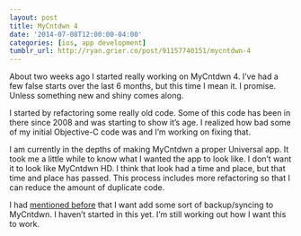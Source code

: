 ```yaml
---
layout: post
title: MyCntdwn 4
date: '2014-07-08T12:00:00-04:00'
categories: [ios, app development]
tumblr_url: http://ryan.grier.co/post/91157740151/mycntdwn-4
---
```

About two weeks ago I started really working on MyCntdwn 4. I’ve had a few false starts over the last 6 months, but this time I mean it. I promise. Unless something new and shiny comes along.

I started by refactoring some really old code. Some of this code has been in there since 2008 and was starting to show it’s age. I realized how bad some of my initial Objective-C code was and I’m working on fixing that.

I am currently in the depths of making MyCntdwn a proper Universal app. It took me a little while to know what I wanted the app to look like. I don’t want it to look like MyCntdwn HD. I think that look had a time and place, but that time and place has passed. This process includes more refactoring so that I can reduce the amount of duplicate code.

I had [mentioned before](/2014/05/09/mycntdwn-where-to-go/) that I want add some sort of backup/syncing to MyCntdwn. I haven’t started in this yet.  I’m still working out how I want this to work.
